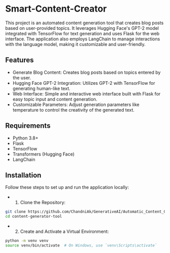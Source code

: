 # Smart-Content-Creator

This project is an automated content generation tool that creates blog posts based on user-provided topics. It leverages Hugging Face's GPT-2 model integrated with TensorFlow for text generation and uses Flask for the web interface. The application also employs LangChain to manage interactions with the language model, making it customizable and user-friendly.

## Features
- Generate Blog Content: Creates blog posts based on topics entered by the user.
- Hugging Face GPT-2 Integration: Utilizes GPT-2 with TensorFlow for generating human-like text.
- Web Interface: Simple and interactive web interface built with Flask for easy topic input and content generation.
- Customizable Parameters: Adjust generation parameters like temperature to control the creativity of the generated text.

## Requirements
- Python 3.8+
- Flask
- TensorFlow
- Transformers (Hugging Face)
- LangChain

  
## Installation
Follow these steps to set up and run the application locally:

- 1. Clone the Repository:
```bash
git clone https://github.com/ChandniAk/GenerativeAI/Automatic_Content_Generator.git
cd content-generator-tool
```
- 2. Create and Activate a Virtual Environment:

```bash
python -m venv venv
source venv/bin/activate  # On Windows, use `venv\Scripts\activate`
```
